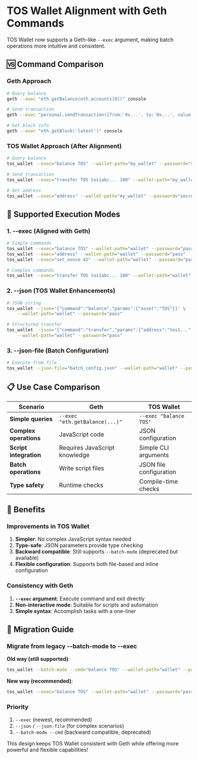 # TOS Wallet Alignment with Geth Commands

TOS Wallet now supports a Geth-like `--exec` argument, making batch operations more intuitive and consistent.

## 🆚 **Command Comparison**

### Geth Approach
```bash
# Query balance
geth --exec "eth.getBalance(eth.accounts[0])" console

# Send transaction
geth --exec "personal.sendTransaction({from:'0x...', to:'0x...', value: web3.toWei(1, 'ether')}, 'password')" console

# Get block info
geth --exec "eth.getBlock('latest')" console
```

### TOS Wallet Approach (After Alignment)
```bash
# Query balance
tos_wallet --exec="balance TOS" --wallet-path="my_wallet" --password="secret"

# Send transaction
tos_wallet --exec="transfer TOS tos1abc... 100" --wallet-path="my_wallet" --password="secret"

# Get address
tos_wallet --exec="address" --wallet-path="my_wallet" --password="secret"
```

## 🚀 **Supported Execution Modes**

### 1. **--exec** (Aligned with Geth)
```bash
# Simple commands
tos_wallet --exec="balance TOS" --wallet-path="wallet" --password="pass"
tos_wallet --exec="address" --wallet-path="wallet" --password="pass"
tos_wallet --exec="set_nonce 42" --wallet-path="wallet" --password="pass"

# Complex commands
tos_wallet --exec="transfer TOS tos1abc... 100" --wallet-path="wallet" --password="pass"
```

### 2. **--json** (TOS Wallet Enhancements)
```bash
# JSON string
tos_wallet --json='{"command":"balance","params":{"asset":"TOS"}}' \
    --wallet-path="wallet" --password="pass"

# Structured transfer
tos_wallet --json='{"command":"transfer","params":{"address":"tos1...","amount":"100","asset":"TOS","confirm":"yes"}}' \
    --wallet-path="wallet" --password="pass"
```

### 3. **--json-file** (Batch Configuration)
```bash
# Execute from file
tos_wallet --json-file="batch_config.json" --wallet-path="wallet" --password="pass"
```

## 📋 **Use Case Comparison**

| Scenario | Geth | TOS Wallet |
|------|------|------------|
| **Simple queries** | `--exec "eth.getBalance(...)"` | `--exec "balance TOS"` |
| **Complex operations** | JavaScript code | JSON configuration |
| **Script integration** | Requires JavaScript knowledge | Simple CLI arguments |
| **Batch operations** | Write script files | JSON file configuration |
| **Type safety** | Runtime checks | Compile-time checks |

## 🎯 **Benefits**

### Improvements in TOS Wallet
1. **Simpler**: No complex JavaScript syntax needed
2. **Type-safe**: JSON parameters provide type checking
3. **Backward compatible**: Still supports `--batch-mode` (deprecated but available)
4. **Flexible configuration**: Supports both file-based and inline configuration

### Consistency with Geth
1. **`--exec` argument**: Execute command and exit directly
2. **Non-interactive mode**: Suitable for scripts and automation
3. **Simple syntax**: Accomplish tasks with a one-liner

## 📖 **Migration Guide**

### Migrate from legacy --batch-mode to --exec

**Old way (still supported)**:
```bash
tos_wallet --batch-mode --cmd="balance TOS" --wallet-path="wallet" --password="pass"
```

**New way (recommended)**:
```bash
tos_wallet --exec="balance TOS" --wallet-path="wallet" --password="pass"
```

### Priority
1. `--exec` (newest, recommended)
2. `--json` / `--json-file` (for complex scenarios)
3. `--batch-mode --cmd` (backward compatible, deprecated)

This design keeps TOS Wallet consistent with Geth while offering more powerful and flexible capabilities!